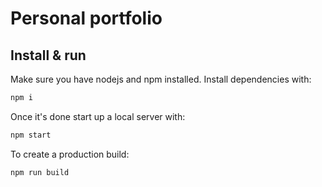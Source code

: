 # Personal portfolio


## Install & run

Make sure you have nodejs and npm installed. Install dependencies with:

```bash
npm i 
```

Once it's done start up a local server with:

```bash
npm start
```

To create a production build:

```bash
npm run build
```
